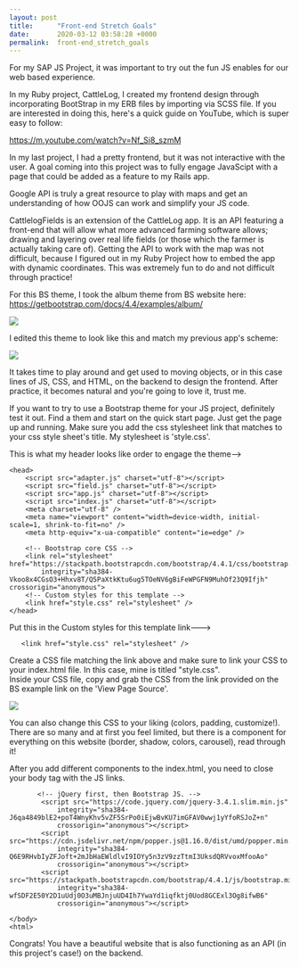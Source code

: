 ```yaml
---
layout: post
title:      "Front-end Stretch Goals"
date:       2020-03-12 03:58:28 +0000
permalink:  front-end_stretch_goals
---
```



For my SAP JS Project, it was important to try out the fun JS enables for our web based experience.

In my Ruby project, CattleLog, I created my frontend design through incorporating BootStrap in my ERB files by importing via SCSS file.  If you are interested in doing this, here's a quick guide on YouTube, which is super easy to follow:

https://m.youtube.com/watch?v=Nf_Si8_szmM


In my last project, I had a pretty frontend, but it was not interactive with the user. A goal coming into this project was to fully engage JavaScipt with a page that could be added as a feature to my Rails app.  

Google API is truly a great resource to play with maps and get an understanding of how OOJS can work and simplify your JS code.

CattlelogFields is an extension of the CattleLog app.  It is an API featuring a front-end that will allow what more advanced farming software allows; drawing and layering over real life fields (or those which the farmer is actually taking care of).  Getting the API to work with the map was not difficult, because I figured out in my Ruby Project how to embed the app with dynamic coordinates.  This was extremely fun to do and not difficult through practice!

For this BS theme, I took the album theme from BS website here:
https://getbootstrap.com/docs/4.4/examples/album/

![](https://i.imgur.com/7tfVUXD.png)

I edited this theme to look like this and match my previous app's scheme:

![](https://i.imgur.com/AT2Stvc.jpg?1)

It takes time to play around and get used to moving objects, or in this case lines of JS, CSS, and HTML, on the backend to design the frontend. After practice, it becomes natural and you're going to love it, trust me.

If you want to try to use a Bootstrap theme for your JS project, definitely test it out. Find a them and start on the quick start page.  Just get the page up and running.  Make sure you add the css stylesheet link that matches to your css style sheet's title.  My stylesheet is 'style.css'.

This is what my header looks like order to engage the theme-->
```
<head>
    <script src="adapter.js" charset="utf-8"></script>
    <script src="field.js" charset="utf-8"></script>
    <script src="app.js" charset="utf-8"></script>
    <script src="index.js" charset="utf-8"></script>
    <meta charset="utf-8" />
    <meta name="viewport" content="width=device-width, initial-scale=1, shrink-to-fit=no" />
    <meta http-equiv="x-ua-compatible" content="ie=edge" />

    <!-- Bootstrap core CSS -->
    <link rel="stylesheet" href="https://stackpath.bootstrapcdn.com/bootstrap/4.4.1/css/bootstrap.min.css"
        integrity="sha384-Vkoo8x4CGsO3+Hhxv8T/Q5PaXtkKtu6ug5TOeNV6gBiFeWPGFN9MuhOf23Q9Ifjh" crossorigin="anonymous">
    <!-- Custom styles for this template -->
    <link href="style.css" rel="stylesheet" />
</head>
```

Put this in the Custom styles for this template link--->

```
   <link href="style.css" rel="stylesheet" />
```

Create a CSS file matching the link above and make sure to link your CSS to your index.html file.  In this case, mine is titled "style.css".  
Inside your CSS file, copy and grab the CSS from the link provided on the BS example link on the 'View Page Source'.

![](https://i.imgur.com/5vk6fZT.png?1)

You can also change this CSS to your liking (colors, padding, customize!). There are so many and at first you feel limited, but there is a component for everything on this website (border, shadow, colors, carousel), read through it!

After you add different components to the index.html, you need to close your body tag with the JS links. 
```
       <!-- jQuery first, then Bootstrap JS. -->
        <script src="https://code.jquery.com/jquery-3.4.1.slim.min.js"
            integrity="sha384-J6qa4849blE2+poT4WnyKhv5vZF5SrPo0iEjwBvKU7imGFAV0wwj1yYfoRSJoZ+n"
            crossorigin="anonymous"></script>
        <script src="https://cdn.jsdelivr.net/npm/popper.js@1.16.0/dist/umd/popper.min.js"
            integrity="sha384-Q6E9RHvbIyZFJoft+2mJbHaEWldlvI9IOYy5n3zV9zzTtmI3UksdQRVvoxMfooAo"
            crossorigin="anonymous"></script>
        <script src="https://stackpath.bootstrapcdn.com/bootstrap/4.4.1/js/bootstrap.min.js"
            integrity="sha384-wfSDF2E50Y2D1uUdj0O3uMBJnjuUD4Ih7YwaYd1iqfktj0Uod8GCExl3Og8ifwB6"
            crossorigin="anonymous"></script>
						
</body>
<html>
```

Congrats! You have a beautiful website that is also functioning as an API (in this project's case!) on the backend.  
 
 
 
 



